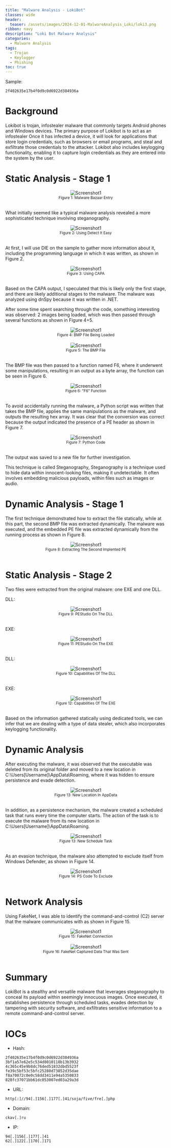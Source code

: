 ```yaml
---
title: "Malware Analysis - LokiBot"
classes: wide
header:
  teaser: /assets/images/2024-12-01-MalwareAnalysis_Loki/loki3.png
ribbon: navy
description: "Loki Bot Malware Analysis"
categories:
  - Malware Analysis
tags:
  - Trojan
  - Keylogger
  - Phishing
toc: true
---
```

Sample:
```
2f402635e17b4f0d9c0d6922d384936a
```

# Background

Lokibot is trojan, infostealer malware that commonly targets Android phones and Windows devices.
The primary purpose of Lokibot is to act as an infostealer Once it has infected a device, it will look for applications that store login credentials, such as browsers or email programs, and steal and exfiltrate those credentials to the attacker. 
Lokibot also includes keylogging functionality, enabling it to capture login credentials as they are entered into the system by the user.

# Static Analysis - Stage 1

<div style="text-align: center;">
    <img src="/assets/images/2024-12-01-MalwareAnalysis_Loki/MB Entry.PNG" alt="Screenshot1" />
    <br>
    <sub>Figure 1: Malware Bazaar Entry</sub>
</div>
<br>

What initially seemed like a typical malware analysis revealed a more sophisticated technique involving steganography.

<div style="text-align: center;">
    <img src="/assets/images/2024-12-01-MalwareAnalysis_Loki/DIE on First.PNG" alt="Screenshot1" />
    <br>
    <sub>Figure 2: Using Detect It Easy</sub>
</div>
<br>

At first, I will use DIE on the sample to gather more information about it, including the programming language in which it was written, as shown in Figure 2.

<div style="text-align: center;">
    <img src="/assets/images/2024-12-01-MalwareAnalysis_Loki/Capa ON first.PNG" alt="Screenshot1" />
    <br>
    <sub>Figure 3: Using CAPA</sub>
</div>
<br>

Based on the CAPA output, I speculated that this is likely only the first stage, and there are likely additional stages to the malware.
The malware was analyzed using dnSpy because it was written in .NET.

After some time spent searching through the code, something interesting was observed: 2 images being loaded, which was then passed through several functions as shown in Figure 4+5.

<div style="text-align: center;">
    <img src="/assets/images/2024-12-01-MalwareAnalysis_Loki/long sleep and load BMP file.PNG" alt="Screenshot1" />
    <br>
    <sub>Figure 4: BMP File Being Loaded</sub>
</div>
<br>


<div style="text-align: center;">
    <img src="/assets/images/2024-12-01-MalwareAnalysis_Loki/Viral BMP file that is being converted.PNG" alt="Screenshot1" />
    <br>
    <sub>Figure 5: The BMP File</sub>
</div>
<br>

The BMP file was then passed to a function named F6, where it underwent some manipulations, resulting in an output as a byte array, the function can be seen in Figure 6.

<div style="text-align: center;">
    <img src="/assets/images/2024-12-01-MalwareAnalysis_Loki/the specific function to covnert from rgb to byte array.PNG" alt="Screenshot1" />
    <br>
    <sub>Figure 6: "F6" Function</sub>
</div>
<br>

To avoid accidentally running the malware, a Python script was written that takes the BMP file, applies the same manipulations as the malware, and outputs the resulting hex array.
It was clear that the conversion was correct because the output indicated the presence of a PE header as shown in Figure 7.

<div style="text-align: center;">
    <img src="/assets/images/2024-12-01-MalwareAnalysis_Loki/Code Worked output 4d5a indicate exe file output.PNG" alt="Screenshot1" />
    <br>
    <sub>Figure 7: Python Code</sub>
</div>
<br>

The output was saved to a new file for further investigation.

This technique is called Steganography, Steganography is a technique used to hide data within innocent-looking files, making it undetectable.
It often involves embedding malicious payloads, within files such as images or audio.

# Dynamic Analysis - Stage 1

The first technique demonstrated how to extract the file statically, while at this part, the second BMP file was extracted dynamically.
The malware was executed, and the embedded PE file was extracted dynamically from the running process as shown in Figure 8.

<div style="text-align: center;">
    <img src="/assets/images/2024-12-01-MalwareAnalysis_Loki/pesieve to output exe.PNG" alt="Screenshot1" />
    <br>
    <sub>Figure 8: Extracting The Second Implented PE</sub>
</div>
<br>

# Static Analysis - Stage 2

Two files were extracted from the original malware: one EXE and one DLL.

DLL:

<div style="text-align: center;">
    <img src="/assets/images/2024-12-01-MalwareAnalysis_Loki/Pestudio on 2nd dll.PNG" alt="Screenshot1" />
    <br>
    <sub>Figure 9: PEStudio On The DLL</sub>
</div>
<br>

EXE:

<div style="text-align: center;">
    <img src="/assets/images/2024-12-01-MalwareAnalysis_Loki/Pestudio on 2nd exe.PNG" alt="Screenshot1" />
    <br>
    <sub>Figure 11: PEStudio On The EXE</sub>
</div>
<br>

DLL:

<div style="text-align: center;">
    <img src="/assets/images/2024-12-01-MalwareAnalysis_Loki/capa on 2nd dll.PNG" alt="Screenshot1" />
    <br>
    <sub>Figure 10: Capabilities Of The DLL</sub>
</div>
<br>

EXE:

<div style="text-align: center;">
    <img src="/assets/images/2024-12-01-MalwareAnalysis_Loki/capa on 2nd exe.PNG" alt="Screenshot1" />
    <br>
    <sub>Figure 12: Capabilities Of The EXE</sub>
</div>
<br>

Based on the information gathered statically using dedicated tools, we can infer that we are dealing with a type of data stealer, which also incorporates keylogging functionality.

# Dynamic Analysis

After executing the malware, it was observed that the executable was deleted from its original folder and 
moved to a new location in C:\Users\[Username]\AppData\Roaming, where it was hidden to ensure persistence and evade detection.

<div style="text-align: center;">
    <img src="/assets/images/2024-12-01-MalwareAnalysis_Loki/after executing deletes itself and puts in other location.PNG" alt="Screenshot1" />
    <br>
    <sub>Figure 13: New Location In AppData</sub>
</div>
<br>

In addition, as a persistence mechanism, the malware created a scheduled task that runs every time the computer starts. 
The action of the task is to execute the malware from its new location in C:\Users\[Username]\AppData\Roaming.

<div style="text-align: center;">
    <img src="/assets/images/2024-12-01-MalwareAnalysis_Loki/persistence using schedule task.PNG" alt="Screenshot1" />
    <br>
    <sub>Figure 13: New Schedule Task</sub>
</div>
<br>

As an evasion technique, the malware also attempted to exclude itself from Windows Defender, as shown in Figure 14.

<div style="text-align: center;">
    <img src="/assets/images/2024-12-01-MalwareAnalysis_Loki/ps to exclude from defender.PNG" alt="Screenshot1" />
    <br>
    <sub>Figure 14: PS Code To Exclude</sub>
</div>
<br>

# Network Analysis

Using FakeNet, I was able to identify the command-and-control (C2) server that the malware communicates with as shown in Figure 15.

<div style="text-align: center;">
    <img src="/assets/images/2024-12-01-MalwareAnalysis_Loki/Fakenet showing data send.PNG" alt="Screenshot1" />
    <br>
    <sub>Figure 15: FakeNet Connection</sub>
</div>
<br>

<div style="text-align: center;">
    <img src="/assets/images/2024-12-01-MalwareAnalysis_Loki/Fakenet showing data send2.PNG" alt="Screenshot1" />
    <br>
    <sub>Figure 16: FakeNet Captured Data That Was Sent</sub>
</div>
<br>

# Summary

LokiBot is a stealthy and versatile malware that leverages steganography to conceal its payload within seemingly innocuous images. 
Once executed, it establishes persistence through scheduled tasks, evades detection by tampering with security software, and exfiltrates sensitive information to a remote command-and-control server.


# IOCs

- Hash:
```
2f402635e17b4f0d9c0d6922d384936a
3bf1a57e62e5c534d8010118b13b3932
4c365c45e9b8dc76ded51832dbd5523f
fe39c5bf53c5bfc25280d73852d35dae
f8a70072c0e0c58dd3411e94a5350833
828fc37071bb61dc053007ed03a29a3d
```
- URL:
```
http[:]//94[.]156[.]177[.]41/soja/five/fre[.]php
```
- Domain:
```
ckav[.]ru
```
- IP:
```
94[.]156[.]177[.]41
62[.]122[.]170[.]171
```
